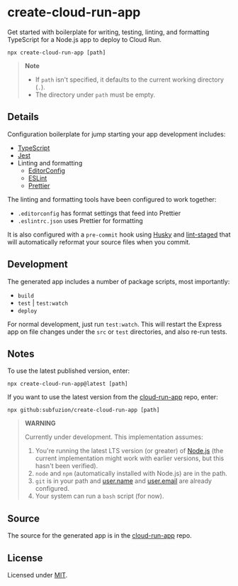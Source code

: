 # create-cloud-run-app

Get started with boilerplate for writing, testing, linting, and formatting
TypeScript for a Node.js app to deploy to Cloud Run.

```
npx create-cloud-run-app [path]
```

> **Note**
>
> - If `path` isn't specified, it defaults to the current working directory (`.`).
> - The directory under `path` must be empty. 

## Details

Configuration boilerplate for jump starting your app development includes:

* [TypeScript]
* [Jest]
* Linting and formatting
  * [EditorConfig]
  * [ESLint]
  * [Prettier]

The linting and formatting tools have been configured to  work together:

* `.editorconfig` has format settings that feed into Prettier
* `.eslintrc.json` uses Prettier for formatting

It is also configured with a `pre-commit` hook using [Husky] and [lint-staged]
that will automatically reformat your source files when you commit.

## Development

The generated app includes a number of package scripts, most importantly:

- `build`
- `test` | `test:watch`
- `deploy`

For normal development, just run `test:watch`. This will restart the Express app
on file changes under the `src` or `test` directories, and also re-run tests.

## Notes

To use the latest published version, enter:

```
npx create-cloud-run-app@latest [path]
```

If you want to use the latest version from the [cloud-run-app] repo, enter:

```
npx github:subfuzion/create-cloud-run-app [path]
```

> **WARNING**
>
> Currently under development. This implementation assumes:
> 
> 1. You're running the latest LTS version (or greater) of [Node.js]
>    (the current implementation might work with earlier versions, but this
     hasn't been verified).
> 2. `node` and `npm` (automatically installed with Node.js) are in the path.
> 3. `git` is in your path and [user.name] and [user.email] are already
>    configured.
> 4. Your system can run a `bash` script (for now).

## Source

The source for the generated app is in the [cloud-run-app] repo.

## License

Licensed under [MIT].

[cloud-run-app]: https://github.com/subfuzion/cloud-run-app/
[EditorConfig]: https://editorconfig.org/
[ESLint]: https://eslint.org/
[Husky]: https://typicode.github.io/husky/
[Jest]: https://jestjs.io/
[lint-staged]: https://github.com/okonet/lint-staged/
[MIT]: ./LICENSE
[Node.js]: https://nodejs.org/en/download/
[Prettier]: https://prettier.io/
[TypeScript]: https://typescriptlang.org/
[user.name]: https://docs.github.com/en/get-started/getting-started-with-git/setting-your-username-in-git#setting-your-git-username-for-every-repository-on-your-computer/
[user.email]: https://docs.github.com/en/account-and-profile/setting-up-and-managing-your-personal-account-on-github/managing-email-preferences/setting-your-commit-email-address#setting-your-email-address-for-every-repository-on-your-computer/
